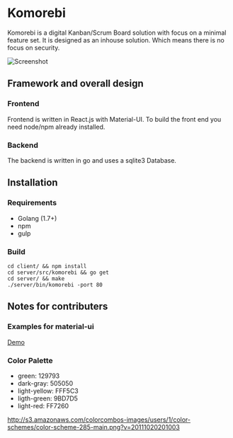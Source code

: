 # Komorebi

Komorebi is a digital Kanban/Scrum Board solution with focus on a minimal
feature set. It is designed as an inhouse solution. Which means there is no
focus on security.

![Screenshot](https://raw.github.com/mafigit/komorebi/master/screenshot.png)

## Framework and overall design

### Frontend
Frontend is written in React.js with Material-UI.
To build the front end you need node/npm already installed.

### Backend
The backend is written in go and uses a sqlite3 Database.


## Installation

### Requirements
- Golang (1.7+)
- npm
- gulp

### Build
```
cd client/ && npm install
cd server/src/komorebi && go get
cd server/ && make
./server/bin/komorebi -port 80
```


## Notes for contributers

### Examples for material-ui
[Demo](http://www.material-ui.com/#/components/app-bar)

### Color Palette
   * green: 129793
   * dark-gray: 505050
   * light-yellow: FFF5C3
   * ligth-green: 9BD7D5
   * light-red: FF7260

http://s3.amazonaws.com/colorcombos-images/users/1/color-schemes/color-scheme-285-main.png?v=20111020201003
